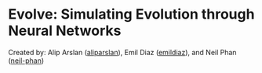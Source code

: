 # Evolve: Simulating Evolution through Neural Networks

Created by: Alip Arslan ([aliparslan](https://github.com/aliparslan)), Emil Diaz ([emildiaz](https://github.com/emildiaz)), and Neil Phan ([neil-phan](https://github.com/neil-phan))